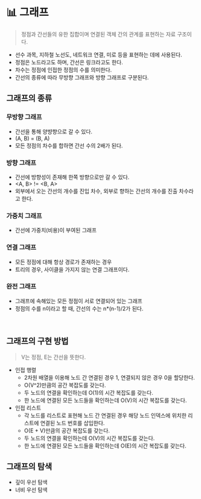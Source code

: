 # 📊 그래프

> 정점과 간선들의 유한 집합이며 연결된 객체 간의 관계를 표현하는 자료 구조이다.

- 선수 과목, 지하철 노선도, 네트워크 연결, 미로 등을 표현하는 데에 사용된다.
- 정점은 노드라고도 하며, 간선은 링크라고도 한다.
- 차수는 정점에 인접한 정점의 수를 의미한다.
- 간선의 종류에 따라 무방향 그래프와 방향 그래프로 구분된다.

## 그래프의 종류

### 무방향 그래프

- 간선을 통해 양뱡향으로 갈 수 있다.
- (A, B) = (B, A)
- 모든 정점의 차수를 합하면 간선 수의 2배가 된다.

### 방향 그래프

- 간선에 방향성이 존재해 한쪽 방향으로만 갈 수 있다.
- <A, B> != <B, A>
- 외부에서 오는 간선의 개수를 진입 차수, 외부로 향하는 간선의 개수를 진출 차수라고 한다.

### 가중치 그래프

- 간선에 가중치(비용)이 부여된 그래프

### 연결 그래프

- 모든 정점에 대해 항상 경로가 존재하는 경우
- 트리의 경우, 사이클을 가지지 않는 연결 그래프이다.

### 완전 그래프

- 그래프에 속해있는 모든 정점이 서로 연결되어 있는 그래프
- 정점의 수를 n이라고 할 때, 간선의 수는 n\*(n-1)/2가 된다.

<br />

## 그래프의 구현 방법

> V는 정점, E는 간선을 뜻한다.

- 인접 행렬
  - 2차원 배열을 이용해 노드 간 연결된 경우 1, 연결되지 않은 경우 0을 할당한다.
  - O(V^2)만큼의 공간 복잡도를 갖는다.
  - 두 노드의 연결을 확인하는데 O(1)의 시간 복잡도를 갖는다.
  - 한 노드에 연결된 모든 노드들을 확인하는데 O(V)의 시간 복잡도를 갖는다.
- 인접 리스트
  - 각 노드를 리스트로 표현해 노드 간 연결된 경우 해당 노드 인덱스에 위치한 리스트에 연결된 노드 번호를 삽입한다.
  - O(E + V)만큼의 공간 복잡도를 갖는다.
  - 두 노드의 연결을 확인하는데 O(V)의 시간 복잡도를 갖는다.
  - 한 노드에 연결된 모든 노드들을 확인하는데 O(E)의 시간 복잡도를 갖는다.

## 그래프의 탐색

- 깊이 우선 탐색
- 너비 우선 탐색
